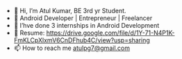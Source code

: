 - 👋  Hi, I’m Atul Kumar, BE 3rd yr Student.
- 👀  Android Developer | Entrepreneur | Freelancer
- 💞️  I’hve done 3 internships in Android Development
- 🌱  Resume: https://drive.google.com/file/d/1Y-71-N4P1K-FmKLCpXlxmV6CnDFhub4C/view?usp=sharing
- 📫  How to reach me atulpg7@gmail.com

<!---
Atulpg7/Atulpg7 is a ✨ special ✨ repository because its `README.md` (this file) appears on your GitHub profile.
You can click the Preview link to take a look at your changes.
--->

